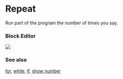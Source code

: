 # Repeat

Run part of the program the number of times you say.

### Block Editor

![](/static/mb/blocks/contents-0.png)

### See also

[for](/reference/loops/for), [while](/reference/loops/while), [if](/reference/logic/if), [show number](/reference/basic/show-number)

